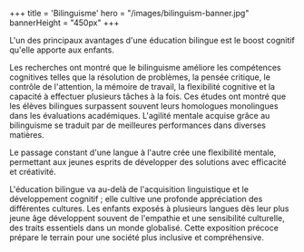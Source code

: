 +++
title = 'Bilinguisme'
hero = "/images/bilinguism-banner.jpg"
bannerHeight = "450px"
+++

L'un des principaux avantages d'une éducation bilingue est le boost cognitif qu'elle apporte aux enfants.

Les recherches ont montré que le bilinguisme améliore les compétences cognitives telles que la résolution de problèmes, la pensée critique, le contrôle de l'attention, la mémoire de travail, la flexibilité cognitive et la capacité à effectuer plusieurs tâches à la fois. Ces études ont montré que les élèves bilingues surpassent souvent leurs homologues monolingues dans les évaluations académiques. L'agilité mentale acquise grâce au bilinguisme se traduit par de meilleures performances dans diverses matières.

Le passage constant d'une langue à l'autre crée une flexibilité mentale, permettant aux jeunes esprits de développer des solutions avec efficacité et créativité.

L'éducation bilingue va au-delà de l'acquisition linguistique et le développement cognitif ; elle cultive une profonde appréciation des différentes cultures. Les enfants exposés à plusieurs langues dès leur plus jeune âge développent souvent de l'empathie et une sensibilité culturelle, des traits essentiels dans un monde globalisé. Cette exposition précoce prépare le terrain pour une société plus inclusive et compréhensive.
